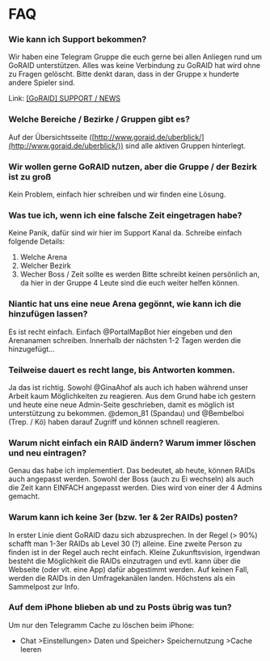 # FAQ

### Wie kann ich Support bekommen?

Wir haben eine Telegram Gruppe die euch gerne bei allen Anliegen rund um GoRAID unterstützen. Alles was keine Verbindung zu GoRAID hat wird ohne zu Fragen gelöscht.
Bitte denkt daran, dass in der Gruppe x hunderte andere Spieler sind.

Link: [[GoRAID] SUPPORT / NEWS](http://goo.gl/G1RnRP)

### Welche Bereiche / Bezirke / Gruppen gibt es?

Auf der Übersichtsseite ([http://www.goraid.de/uberblick/](http://www.goraid.de/uberblick/)) sind alle aktiven Gruppen hinterlegt.

### Wir wollen gerne GoRAID nutzen, aber die Gruppe / der Bezirk ist zu groß

Kein Problem, einfach hier schreiben und wir finden eine Lösung.

### Was tue ich, wenn ich eine falsche Zeit eingetragen habe?

Keine Panik, dafür sind wir hier im Support Kanal da. Schreibe einfach folgende Details:
1. Welche Arena
2. Welcher Bezirk
3. Wecher Boss / Zeit sollte es werden
Bitte schreibt keinen persönlich an, da hier in der Gruppe 4 Leute sind die euch weiter helfen können.

### Niantic hat uns eine neue Arena gegönnt, wie kann ich die hinzufügen lassen?

Es ist recht einfach. Einfach @PortalMapBot hier eingeben und den Arenanamen schreiben. Innerhalb der nächsten 1-2 Tagen werden die hinzugefügt...

### Teilweise dauert es recht lange, bis Antworten kommen.

Ja das ist richtig. Sowohl @GinaAhof als auch ich haben während unser Arbeit kaum Möglichkeiten zu reagieren. Aus dem Grund habe ich gestern und heute eine neue Admin-Seite geschrieben, damit es möglich ist unterstützung zu bekommen. @demon_81 (Spandau) und @Bembelboi (Trep. / Kö) haben darauf Zugriff und können schnell reagieren.

### Warum nicht einfach ein RAID ändern? Warum immer löschen und neu eintragen?

Genau das habe ich implementiert. Das bedeutet, ab heute, können RAIDs auch angepasst werden. Sowohl der Boss (auch zu Ei wechseln) als auch die Zeit kann EINFACH angepasst werden. Dies wird von einer der 4 Admins gemacht.

### Warum kann ich keine 3er (bzw. 1er & 2er RAIDs) posten?

In erster Linie dient GoRAID dazu sich abzusprechen. In der Regel (> 90%)  schafft man 1-3er RAIDs ab Level 30 (?) alleine. Eine zweite Person zu finden ist in der Regel auch recht einfach. Kleine Zukunftsvision, irgendwan besteht die Möglichkeit die RAIDs einzutragen und evtl. kann über die Webseite (oder vlt. eine App) dafür abgestimmt werden. Auf keinen Fall, werden die RAIDs in den Umfragekanälen landen. Höchstens als ein Sammelpost zur Info.

### Auf dem iPhone blieben ab und zu Posts übrig was tun?

Um nur den Telegramm Cache zu löschen beim iPhone:
- Chat >Einstellungen> Daten und Speicher> Speichernutzung >Cache leeren

